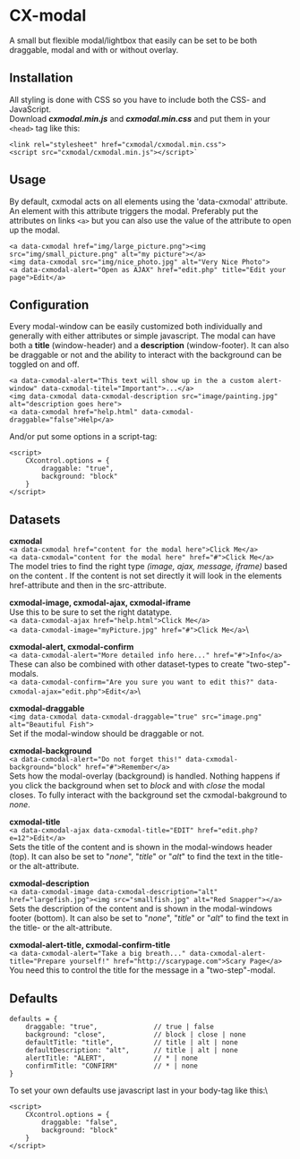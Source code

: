 # CX-modal
A small but flexible modal/lightbox that easily can be set to be both draggable, modal and with or without overlay.


## Installation
All styling is done with CSS so you have to include both the CSS- and JavaScript.\
Download _**cxmodal.min.js**_ and _**cxmodal.min.css**_ and put them in your `<head>` tag like this:

    <link rel="stylesheet" href="cxmodal/cxmodal.min.css">
    <script src="cxmodal/cxmodal.min.js"></script>`


## Usage
By default, cxmodal acts on all elements using the 'data-cxmodal' attribute. An element with this attribute triggers the modal. Preferably put the attributes on links `<a>` but you can also use the value of the attribute to open up the modal.

    <a data-cxmodal href="img/large_picture.png"><img src="img/small_picture.png" alt="my picture"></a>
    <img data-cxmodal src="img/nice_photo.jpg" alt="Very Nice Photo">
    <a data-cxmodal-alert="Open as AJAX" href="edit.php" title="Edit your page">Edit</a>

## Configuration
Every modal-window can be easily customized both individually and generally with either attributes or simple javascript. The modal can have both a **title** (window-header) and a **description** (window-footer). It can also be draggable or not and the ability to interact with the background can be toggled on and off.

    <a data-cxmodal-alert="This text will show up in the a custom alert-window" data-cxmodal-titel="Important">...</a>
    <img data-cxmodal data-cxmodal-description src="image/painting.jpg" alt="description goes here">
    <a data-cxmodal href="help.html" data-cxmodal-draggable="false">Help</a>
    
And/or put some options in a script-tag:

    <script>
        CXcontrol.options = {
            draggable: "true",
            background: "block"
        }
    </script>
    
    
## Datasets
**cxmodal**\
`<a data-cxmodal href="content for the modal here">Click Me</a>`\
`<a data-cxmodal="content for the modal here" href="#">Click Me</a>`\
The model tries to find the right type _(image, ajax, message, iframe)_ based on the content . If the content is not set directly it will look in the elements href-attribute and then in the src-attribute.

**cxmodal-image, cxmodal-ajax, cxmodal-iframe**\
Use this to be sure to set the right datatype.\
`<a data-cxmodal-ajax href="help.html">Click Me</a>`\
`<a data-cxmodal-image="myPicture.jpg" href="#">Click Me</a>`\

**cxmodal-alert, cxmodal-confirm**\
`<a data-cxmodal-alert="More detailed info here..." href="#">Info</a>`\
These can also be combined with other dataset-types to create "two-step"-modals.\
`<a data-cxmodal-confirm="Are you sure you want to edit this?" data-cxmodal-ajax="edit.php">Edit</a>`\

**cxmodal-draggable**\
`<img data-cxmodal data-cxmodal-draggable="true" src="image.png" alt="Beautiful Fish">`\
Set if the modal-window should be draggable or not.

**cxmodal-background**\
`<a data-cxmodal-alert="Do not forget this!" data-cxmodal-background="block" href="#">Remember</a>`\
Sets how the modal-overlay (background) is handled. Nothing happens if you click the background when set to _block_ and with _close_ the modal closes. To fully interact with the background set the cxmodal-bakground to _none_.

**cxmodal-title**\
`<a data-cxmodal-ajax data-cxmodal-title="EDIT" href="edit.php?e=12">Edit</a>`\
Sets the title of the content and is shown in the modal-windows header (top). It can also be set to "_none_", "_title_" or "_alt_" to find the text in the title- or the alt-attribute.

**cxmodal-description**\
`<a data-cxmodal-image data-cxmodal-description="alt" href="largefish.jpg"><img src="smallfish.jpg" alt="Red Snapper"></a>`\
Sets the description of the content and is shown in the modal-windows footer (bottom). It can also be set to "_none_", "_title_" or "_alt_" to find the text in the title- or the alt-attribute.

**cxmodal-alert-title, cxmodal-confirm-title**\
`<a data-cxmodal-alert="Take a big breath..." data-cxmodal-alert-title="Prepare yourself!" href="http://scarypage.com">Scary Page</a>`\
You need this to control the title for the message in a "two-step"-modal.

## Defaults
    defaults = {
        draggable: "true",              // true | false
        background: "close",            // block | close | none
        defaultTitle: "title",          // title | alt | none
        defaultDescription: "alt",      // title | alt | none
        alertTitle: "ALERT",            // * | none
        confirmTitle: "CONFIRM"         // * | none
    }

To set your own defaults use javascript last in your body-tag like this:\

    <script>
        CXcontrol.options = {
            draggable: "false",
            background: "block"
        }
    </script>
